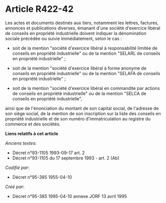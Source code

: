 # Article R422-42

Les actes et documents destinés aux tiers, notamment les lettres, factures, annonces et publications diverses, émanant d'une
société d'exercice libéral de conseils en propriété industrielle doivent indiquer la dénomination sociale précédée ou suivie
immédiatement, selon le cas :

- soit de la mention "société d'exercice libéral à responsabilité limitée de conseils en propriété industrielle" ou de la
mention "SELARL de conseils en propriété industrielle" ;

- soit de la mention "société d'exercice libéral à forme anonyme de conseils en propriété industrielle" ou de la mention
"SELAFA de conseils en propriété industrielle" ;

- soit de la mention "société d'exercice libéral en commandite par actions de conseils en propriété industrielle" ou de la
mention "SELCA de conseils en propriété industrielle",

ainsi que de l'énonciation du montant de son capital social, de l'adresse de son siège social, de la mention de son
inscription sur la liste des conseils en propriété industrielle et de son numéro d'immatriculation au registre du commerce et
des sociétés.

**Liens relatifs à cet article**

_Anciens textes_:

  - Décret n°93-1105 1993-09-17 art. 2
  - Décret n°93-1105 du 17 septembre 1993 - art. 2 (Ab)

_Codifié par_:

  - Décret n°95-385 1955-04-10

_Créé par_:

  - Décret n°95-385 1995-04-10 annexe JORF 13 avril 1995
